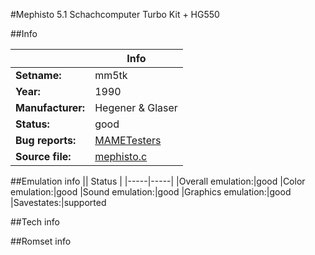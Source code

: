#Mephisto 5.1 Schachcomputer Turbo Kit + HG550

##Info

||Info|
|-----|-----|
|**Setname:**|mm5tk
|**Year:**|1990
|**Manufacturer:**|Hegener & Glaser
|**Status:**|good
|**Bug reports:**|[MAMETesters](http://mametesters.org/view_all_set.php?type=1&temporary=y&search=mephisto.c)
|**Source file:**|[mephisto.c](https://github.com/mamedev/mame/blob/master/src/mess/drivers/mephisto.c)

##Emulation info
|| Status |
|-----|-----|
|Overall emulation:|good
|Color emulation:|good
|Sound emulation:|good
|Graphics emulation:|good
|Savestates:|supported

##Tech info

##Romset info

<!--- START OF EDITED COMMENT DO NOT TOUCH TEXT ABOVE-->
